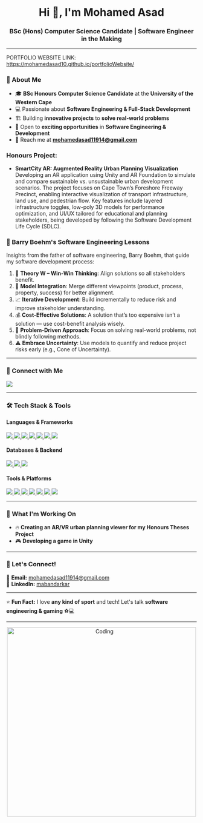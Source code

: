 <h1 align="center">Hi 👋, I'm Mohamed Asad</h1>
<h3 align="center">BSc (Hons) Computer Science Candidate | Software Engineer in the Making</h3>

---

PORTFOLIO WEBSITE LINK: https://mohamedasad10.github.io/portfolioWebsite/ 

### 🌟 About Me
- 🎓 **BSc Honours Computer Science Candidate** at the **University of the Western Cape**  
- 💻 Passionate about **Software Engineering & Full-Stack Development**  
- 🏗️ Building **innovative projects** to **solve real-world problems**  
- 🚀 Open to **exciting opportunities** in **Software Engineering & Development**  
- 📩 Reach me at **mohamedasad11914@gmail.com**

### Honours Project: 

- **SmartCity AR: Augmented Reality Urban Planning Visualization**  
  Developing an AR application using Unity and AR Foundation to simulate and compare sustainable vs. unsustainable urban development scenarios. The project focuses on Cape Town’s Foreshore Freeway Precinct, enabling interactive visualization of transport infrastructure, land use, and pedestrian flow. Key features include layered infrastructure toggles, low-poly 3D models for performance optimization, and UI/UX tailored for educational and planning stakeholders, being developed by following the Software Development Life Cycle (SDLC).

### 📘 Barry Boehm's Software Engineering Lessons

Insights from the father of software engineering, Barry Boehm, that guide my software development process:

1. 🎯 **Theory W – Win-Win Thinking**: Align solutions so all stakeholders benefit.  
2. 🔁 **Model Integration**: Merge different viewpoints (product, process, property, success) for better alignment.  
3. 📈 **Iterative Development**: Build incrementally to reduce risk and improve stakeholder understanding.  
4. 💰 **Cost-Effective Solutions**: A solution that’s too expensive isn’t a solution — use cost-benefit analysis wisely.  
5. 🧠 **Problem-Driven Approach**: Focus on solving real-world problems, not blindly following methods.  
6. ⚠️ **Embrace Uncertainty**: Use models to quantify and reduce project risks early (e.g., Cone of Uncertainty).

---

### 🔗 Connect with Me
<p align="left">
    <a href="https://www.linkedin.com/in/mabandarkar/" target="_blank">
        <img src="https://img.shields.io/badge/LinkedIn-0077B5?style=for-the-badge&logo=linkedin&logoColor=white" />
    </a>
</p>

---

### 🛠️ Tech Stack & Tools  
#### **Languages & Frameworks**
<p align="left">
    <a href="https://openjdk.java.net/" target="_blank">
        <img src="https://img.shields.io/badge/Java-ED8B00?style=for-the-badge&logo=openjdk&logoColor=white"/>
    </a>
    <a href="https://www.javascript.com/" target="_blank">
        <img src="https://img.shields.io/badge/JavaScript-F7DF1E?style=for-the-badge&logo=javascript&logoColor=black"/>
    </a>
    <a href="https://nodejs.org/" target="_blank">
        <img src="https://img.shields.io/badge/Node.js-339933?style=for-the-badge&logo=node.js&logoColor=white"/>
    </a>
    <a href="https://www.php.net/" target="_blank">
        <img src="https://img.shields.io/badge/PHP-777BB4?style=for-the-badge&logo=php&logoColor=white"/>
    </a>
    <a href="https://www.python.org/" target="_blank">
        <img src="https://img.shields.io/badge/Python-3776AB?style=for-the-badge&logo=python&logoColor=white"/>
    </a>
    <a href="https://html.spec.whatwg.org/" target="_blank">
        <img src="https://img.shields.io/badge/HTML5-E34F26?style=for-the-badge&logo=html5&logoColor=white"/>
    </a>
    <a href="https://www.w3.org/TR/CSS/" target="_blank">
        <img src="https://img.shields.io/badge/CSS3-1572B6?style=for-the-badge&logo=css3&logoColor=white"/>
    </a>
</p>

#### **Databases & Backend**
<p align="left">
    <a href="https://www.mysql.com/" target="_blank">
        <img src="https://img.shields.io/badge/MySQL-4479A1?style=for-the-badge&logo=mysql&logoColor=white"/>
    </a>
    <a href="https://www.mongodb.com/" target="_blank">
        <img src="https://img.shields.io/badge/MongoDB-47A248?style=for-the-badge&logo=mongodb&logoColor=white"/>
    </a>
    <a href="https://httpd.apache.org/" target="_blank">
        <img src="https://img.shields.io/badge/Apache-D22128?style=for-the-badge&logo=apache&logoColor=white"/>
    </a>
</p>

#### **Tools & Platforms**
<p align="left">
    <a href="https://www.linux.org/" target="_blank">
        <img src="https://img.shields.io/badge/Linux-FCC624?style=for-the-badge&logo=linux&logoColor=black"/>
    </a>
    <a href="https://git-scm.com/" target="_blank">
        <img src="https://img.shields.io/badge/Git-F05032?style=for-the-badge&logo=git&logoColor=white"/>
    </a>
    <a href="https://github.com/" target="_blank">
        <img src="https://img.shields.io/badge/GitHub-181717?style=for-the-badge&logo=github&logoColor=white"/>
    </a>
    <a href="https://www.gnu.org/software/bash/" target="_blank">
        <img src="https://img.shields.io/badge/Bash-4EAA25?style=for-the-badge&logo=gnu-bash&logoColor=white"/>
    </a>
    <a href="https://ubuntu.com/" target="_blank">
        <img src="https://img.shields.io/badge/Ubuntu-E95420?style=for-the-badge&logo=ubuntu&logoColor=white"/>
    </a>
    <a href="https://www.adobe.com/products/photoshop.html" target="_blank">
        <img src="https://img.shields.io/badge/Adobe%20Photoshop-31A8FF?style=for-the-badge&logo=adobephotoshop&logoColor=white"/>
    </a>
    <a href="https://unity.com/" target="_blank">
        <img src="https://img.shields.io/badge/Unity-100000?style=for-the-badge&logo=unity&logoColor=white"/>
    </a>
</p>

---

### 🎯 What I'm Working On  
- 🔥 **Creating an AR/VR urban planning viewer for my Honours Theses Project**  
- 🎮 **Developing a game in Unity**  

---

### 🚀 Let's Connect!  
📧 **Email:** mohamedasad11914@gmail.com  
💼 **LinkedIn:** [mabandarkar](https://www.linkedin.com/in/mabandarkar/)  

---

⭐ **Fun Fact:** I love **any kind of sport** and tech! Let's talk **software engineering & gaming** ⚽💻  

---

<p align="center">
    <img src="https://cdn.dribbble.com/users/1162077/screenshots/3848914/programmer.gif" alt="Coding" width="500"/>
</p>
